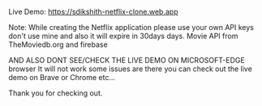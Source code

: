 Live Demo: https://sdikshith-netflix-clone.web.app

Note: While creating the Netflix application please use your own API keys don't use mine and also it will expire in 30days days.
Movie API from TheMoviedb.org and firebase

AND ALSO DONT SEE/CHECK THE LIVE DEMO ON MICROSOFT-EDGE browser It will not work some issues are there you can check out the live demo on Brave or Chrome etc...

Thank you for checking out.
